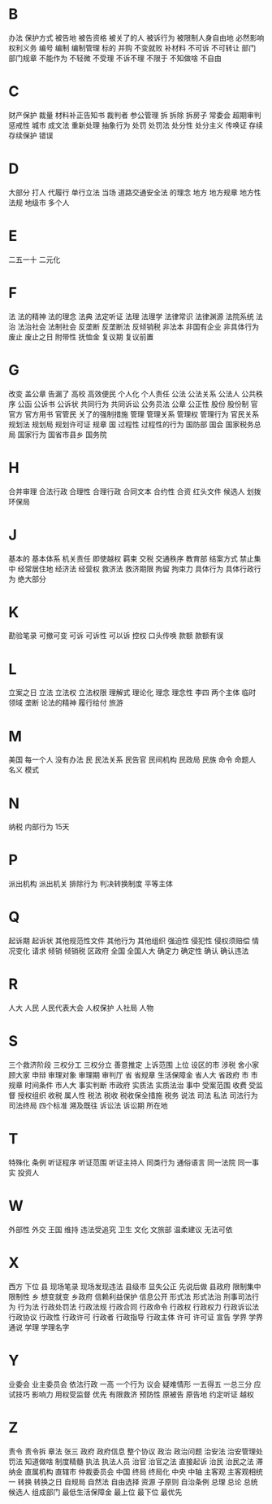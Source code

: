 
# B

办法
保护方式
被告地
被告资格
被关了的人
被诉行为
被限制人身自由地
必然影响权利义务
编号
编制
编制管理
标的
并购
不变就败
补材料
不可诉
不可转让
部门
部门规章
不能作为
不轻微
不受理
不诉不理
不限于
不知做啥
不自由

# C

财产保护
裁量
材料补正告知书
裁判者
参公管理
拆
拆除
拆房子
常委会
超期审判
惩戒性
城市
成文法
重新处理
抽象行为
处罚
处罚法
处分性
处分主义
传唤证
存续
存续保护
错误

# D

大部分
打人
代履行
单行立法
当场
道路交通安全法
的理念
地方
地方规章
地方性法规
地级市
多个人

# E

二五一十
二元化

# F

法
法的精神
法的理念
法典
法定听证
法理
法理学
法律常识
法律渊源
法院系统
法治
法治社会
法制社会
反垄断
反垄断法
反倾销税
非法本
非国有企业
非具体行为
废止
废止之日
附带性
抚恤金
复议期
复议前置

# G

改变
盖公章
告漏了
高校
高效便民
个人化
个人责任
公法
公法关系
公法人
公共秩序
公函
公诉书
公诉状
共同行为
共同诉讼
公务员法
公章
公正性
股份
股份制
官
官方
官方用书
官管民
关了的强制措施
管理
管理关系
管理权
管理行为
官民关系
规划法
规划局
规划许可证
规章
国
过程性
过程性的行为
国防部
国会
国家税务总局
国家行为
国省市县乡
国务院

# H

合并审理
合法行政
合理性
合理行政
合同文本
合约性
合资
红头文件
候选人
划拨
环保局

# J

基本的
基本体系
机关责任
即使越权
羁束
交税
交通秩序
教育部
结案方式
禁止集中
经常居住地
经济法
经营权
救济法
救济期限
拘留
拘束力
具体行为
具体行政行为
绝大部分

# K

勘验笔录
可撤可变
可诉
可诉性
可以诉
控权
口头传唤
款额
款额有误

# L

立案之日
立法
立法权
立法权限
理解式
理论化
理念
理念性
李四
两个主体
临时
领域
垄断
论法的精神
履行给付
旅游

# M

美国
每一个人
没有办法
民
民法关系
民告官
民间机构
民政局
民族
命令
命题人
名义
模式

# N

纳税
内部行为
15天

# P

派出机构
派出机关
排除行为
判决转换制度
平等主体

# Q

起诉期
起诉状
其他规范性文件
其他行为
其他组织
强迫性
侵犯性
侵权须赔偿
情况变化
请求
倾销
倾销税
区政府
全国
全国人大
确定力
确定性
确认
确认违法

# R

人大
人民
人民代表大会
人权保护
人社局
人物

# S

三个救济阶段
三权分工
三权分立
善意推定
上诉范围
上位
设区的市
涉税
舍小家顾大家
申辩
审理对象
审理期
审判厅
省
省规章
生活保障金
省人大
省政府
市
市规章
时间条件
市人大
事实判断
市政府
实质法
实质法治
事中
受案范围
收费
受监督
授权组织
收税
属人性
税法
税收
税收保全措施
税务
说法
司法
私法
司法行为
司法终局
四个标准
溯及既往
诉讼法
诉讼期
所在地

# T

特殊化
条例
听证程序
听证范围
听证主持人
同类行为
通俗语言
同一法院
同一事实
投资人

# W

外部性
外交
王国
维持
违法受追究
卫生
文化
文旅部
温柔建议
无法可依

# X

西方
下位
县
现场笔录
现场发现违法
县级市
显失公正
先说后做
县政府
限制集中
限制性
乡
想变就变
乡政府
信赖利益保护
信息公开
形式法
形式法治
刑事司法行为
行为法
行政处罚法
行政法规
行政合同
行政命令
行政权
行政权力
行政诉讼法
行政协议
行政性
行政许可
行政者
行政指导
行政主体
许可
许可证
宣告
学界
学界通说
学理
学理名字

# Y

业委会
业主委员会
依法行政
一高
一个行为
议会
疑难情形
一五得五
一总三分
应试技巧
影响力
用权受监督
优先
有限救济
预防性
原被告
原告地
约定听证
越权

# Z

责令
责令拆
章法
张三
政府
政府信息
整个协议
政治
政治问题
治安法
治安管理处罚法
知道做啥
制度精髓
执法
执法人员
治官
治官之法
直接起诉
治民
治民之法
滞纳金
直属机构
直辖市
仲裁委员会
中国
终局
终局化
中央
中轴
主客观
主客观相统一
转换
转换之日
自规局
自然法
自由选择
资源
子原则
自治条例
总理
总论
总统候选人
组成部门
最低生活保障金
最上位
最下位
最优先

